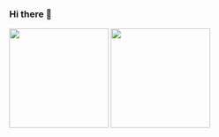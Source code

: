 ### Hi there 👋

<di>
  <img height="180em" src="https://github-readme-stats.vercel.app/api?username=luisthume&show_icons=true&theme=dracula&include_all_commits=true&count_private=true">
  <img height="180em" src="https://github-readme-stats.vercel.app/api/top-langs/?username=luisthume&layout=compact&langs_count=16&theme=dracula">
</div>
